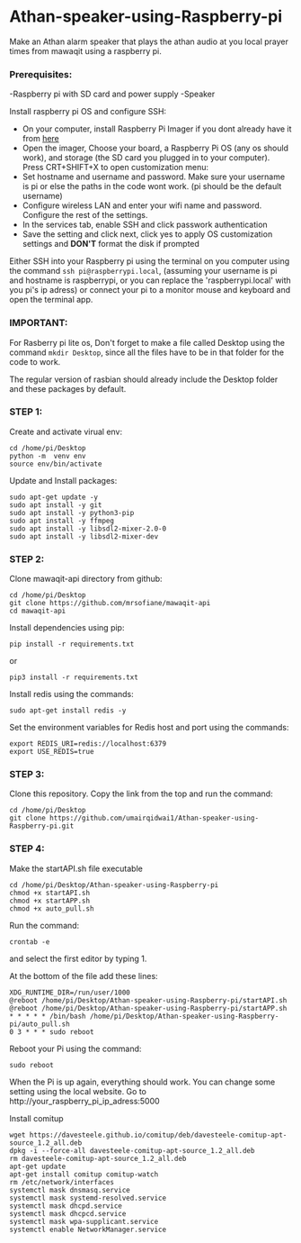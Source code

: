 # Athan-speaker-using-Raspberry-pi
Make an Athan alarm speaker that plays the athan audio at you local prayer times from mawaqit using a raspberry pi.

### Prerequisites: 
 -Raspberry pi with SD card and power supply
 -Speaker

Install raspberry pi OS and configure SSH:
 - On your computer, install Raspberry Pi Imager if you dont already have it from [here](https://www.raspberrypi.com/software/)
 - Open the imager, Choose your board, a Raspberry Pi OS (any os should work), and storage (the SD card you plugged in to your computer).
Press CRT+SHIFT+X to open customization menu: 
 - Set hostname and username and password. Make sure your username is pi or else the paths in the code wont work. (pi should be the default username)
 - Configure wireless LAN and enter your wifi name and password. Configure the rest of the settings.
 - In the services tab, enable SSH and click passwork authentication
 - Save the setting and click next, click yes to apply OS customization settings and **DON'T** format the disk if prompted

Either SSH into your Raspberry pi using the terminal on you computer using the command `ssh pi@raspberrypi.local`, (assuming your username is pi and hostname is raspberrypi, or you can replace the 'raspberrypi.local' with you pi's ip adress) or connect your pi to a monitor mouse and keyboard and open the terminal app.

### IMPORTANT:
For Rasberry pi lite os, Don't forget to make a file called Desktop using the command `mkdir Desktop`, since all the files have to be in that folder for the code to work.

The regular version of rasbian should already include the Desktop folder and these packages by default.

### STEP 1:
Create and activate virual env:
```
cd /home/pi/Desktop
python -m  venv env
source env/bin/activate
```
Update and Install packages:
```
sudo apt-get update -y
sudo apt install -y git
sudo apt install -y python3-pip
sudo apt install -y ffmpeg
sudo apt install -y libsdl2-mixer-2.0-0
sudo apt install -y libsdl2-mixer-dev
```
### STEP 2:
Clone mawaqit-api directory from github:

```
cd /home/pi/Desktop
git clone https://github.com/mrsofiane/mawaqit-api
cd mawaqit-api
```

Install dependencies using pip:
```
pip install -r requirements.txt
```
or 
```
pip3 install -r requirements.txt
```
Install redis using the commands:
```
sudo apt-get install redis -y
```
Set the environment variables for Redis host and port using the commands:
```
export REDIS_URI=redis://localhost:6379
export USE_REDIS=true
```


### STEP 3:

Clone this repository. Copy the link from the top and run the command: 
```
cd /home/pi/Desktop
git clone https://github.com/umairqidwai1/Athan-speaker-using-Raspberry-pi.git
```


### STEP 4:
Make the startAPI.sh file executable
```
cd /home/pi/Desktop/Athan-speaker-using-Raspberry-pi
chmod +x startAPI.sh
chmod +x startAPP.sh
chmod +x auto_pull.sh
```
Run the command:
```
crontab -e
```
and select the first editor by typing 1.

At the bottom of the file add these lines:
```
XDG_RUNTIME_DIR=/run/user/1000
@reboot /home/pi/Desktop/Athan-speaker-using-Raspberry-pi/startAPI.sh
@reboot /home/pi/Desktop/Athan-speaker-using-Raspberry-pi/startAPP.sh
* * * * * /bin/bash /home/pi/Desktop/Athan-speaker-using-Raspberry-pi/auto_pull.sh
0 3 * * * sudo reboot
```

Reboot your Pi using the command: 
```
sudo reboot
```

When the Pi is up again, everything should work. You can change some setting using the local website. Go to  http://your_raspberry_pi_ip_adress:5000

Install comitup
```
wget https://davesteele.github.io/comitup/deb/davesteele-comitup-apt-source_1.2_all.deb
dpkg -i --force-all davesteele-comitup-apt-source_1.2_all.deb
rm davesteele-comitup-apt-source_1.2_all.deb
apt-get update
apt-get install comitup comitup-watch
rm /etc/network/interfaces
systemctl mask dnsmasq.service
systemctl mask systemd-resolved.service
systemctl mask dhcpd.service
systemctl mask dhcpcd.service
systemctl mask wpa-supplicant.service
systemctl enable NetworkManager.service
```
